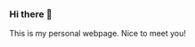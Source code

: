 ### Hi there 👋

This is my personal webpage. Nice to meet you!
<!--
✨ About me ✨ 

- 🔭 I'm currently working on a colorectal cancer prediction model
- 🌱 I’m currently learning in a Ph.D. program
- 👯 I’m looking to collaborate with anyone interested in the intersection between information technology, policy, and business; LLMs; and Web3 
- 🤔 I’m looking for help with this page. Kinda funny but it's the truth.
- 💬 Ask me how many times I drink a bottle of milk coffee daily.
- 📫 How to reach me: after this web becomes better, I'll share it here. 
- 😄 Pronouns: Him
- ⚡ Fun fact: recently love a silly sitcom
-->
